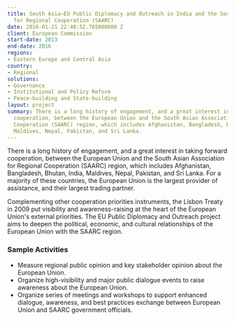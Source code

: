 ```yaml
---
title: South Asia—EU Public Diplomacy and Outreach in India and the South Asian Association
  for Regional Cooperation (SAARC)
date: 2016-01-21 22:40:52.765000000 Z
client: European Commission
start-date: 2013
end-date: 2016
regions:
- Eastern Europe and Central Asia
country:
- Regional
solutions:
- Governance
- Institutional and Policy Reform
- Peace-building and State-building
layout: project
summary: There is a long history of engagement, and a great interest in taking forward
  cooperation, between the European Union and the South Asian Association for Regional
  Cooperation (SAARC) region, which includes Afghanistan, Bangladesh, Bhutan, India,
  Maldives, Nepal, Pakistan, and Sri Lanka.
---
```


There is a long history of engagement, and a great interest in taking forward cooperation, between the European Union and the South Asian Association for Regional Cooperation (SAARC) region, which includes Afghanistan, Bangladesh, Bhutan, India, Maldives, Nepal, Pakistan, and Sri Lanka. For a majority of these countries, the European Union is the largest provider of assistance, and their largest trading partner.

Complementing other cooperation priorities instruments, the Lisbon Treaty in 2009 put visibility and awareness-raising at the heart of the European Union's external priorities. The EU Public Diplomacy and Outreach project aims to deepen the political, economic, and cultural relationships of the European Union with the SAARC region.

###  Sample Activities

* Measure regional public opinion and key stakeholder opinion about the European Union.
* Organize high-visibility and major public dialogue events to raise awareness about the European Union.
* Organize series of meetings and workshops to support enhanced dialogue, awareness, and best practices exchange between European Union and SAARC government officials.

